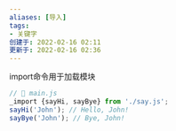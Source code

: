 ```yaml
---
aliases: [导入]
tags:
- 关键字
创建于: 2022-02-16 02:11
更新于: 2022-02-16 02:36
---
```

import命令用于加载模块
```js
// 📁 main.js 
_import {sayHi, sayBye} from './say.js';
sayHi('John'); // Hello, John! 
sayBye('John'); // Bye, John!
```